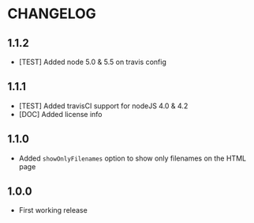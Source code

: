 # CHANGELOG

## 1.1.2
- [TEST] Added node 5.0 & 5.5 on travis config

## 1.1.1
- [TEST] Added travisCI support for nodeJS 4.0 & 4.2
- [DOC] Added license info

## 1.1.0
- Added ```showOnlyFilenames``` option to show only filenames on the HTML page

## 1.0.0 
- First working release
